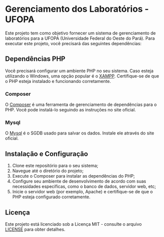 # Gerenciamento dos Laboratórios - UFOPA

Este projeto tem como objetivo fornecer um sistema de gerenciamento de laboratórios para a UFOPA (Universidade Federal do Oeste do Pará). Para executar este projeto, você precisará das seguintes dependências:

## Dependências PHP

Você precisará configurar um ambiente PHP no seu sistema. Caso esteja utilizando o Windows, uma opção popular é o [XAMPP](https://www.apachefriends.org/index.html). Certifique-se de que o PHP esteja instalado e funcionando corretamente.

### Composer

O [Composer](https://getcomposer.org/) é uma ferramenta de gerenciamento de dependências para o PHP. Você pode instalá-lo seguindo as instruções no site oficial.


### Mysql

O [Mysql](https://www.mysql.com/) é o SGDB usado para salvar os dados. Instale ele através do site oficial.

## Instalação e Configuração

1. Clone este repositório para o seu sistema;
2. Navegue até o diretório do projeto;
3. Execute o Composer para instalar as dependências do PHP;
4. Configure seu ambiente de desenvolvimento de acordo com suas necessidades específicas, como o banco de dados, servidor web, etc;
5. Inicie o servidor web (por exemplo, Apache) e certifique-se de que o PHP esteja configurado corretamente.

## Licença

Este projeto está licenciado sob a Licença MIT - consulte o arquivo [LICENSE](LICENSE) para obter detalhes.
